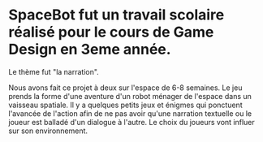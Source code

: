 # SpaceBot fut un travail scolaire réalisé pour le cours de Game Design en 3eme année.

Le thème fut "la narration".

Nous avons fait ce projet à deux sur l'espace de 6-8 semaines. Le jeu prends la forme d'une aventure d'un robot ménager de l'espace dans un vaisseau spatiale. Il y a quelques petits jeux et énigmes qui ponctuent l'avancée de l'action afin de ne pas avoir qu'une narration textuelle ou le joueur est balladé d'un dialogue à l'autre. Le choix du joueurs vont influer sur son environnement. 

